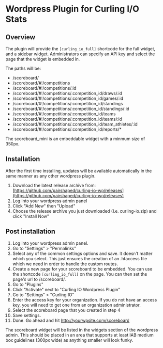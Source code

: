# Wordpress Plugin for Curling I/O Stats

## Overview

The plugin will provide the `[curling_io_full]` shortcode for the full widget, and a sidebar widget. Administrators can specify an API key and select the page that the widget is embedded in.

The paths will be:
* /scoreboard/
* /scoreboard/#!/competitions
* /scoreboard/#!/competitions/:id
* /scoreboard/#!/competitions/:competition_id/draws/:id
* /scoreboard/#!/competitions/:competition_id/games/:id
* /scoreboard/#!/competitions/:competition_id/standings
* /scoreboard/#!/competitions/:competition_id/standings/:id
* /scoreboard/#!/competitions/:competition_id/teams
* /scoreboard/#!/competitions/:competition_id/teams/:id
* /scoreboard/#!/competitions/:competition_id/team_athletes/:id
* /scoreboard/#!/competitions/:competition_id/reports/*

The scoreboard_mini is an embeddable widget with a minmum size of 350px.

## Installation

After the first time installing, updates will be available automatically in the same manner as any other wordpress plugin.

1. Download the latest release archive from: [https://github.com/pairshaped/curling-io-wp/releases](https://github.com/pairshaped/curling-io-wp/releases)
2. Log into your wordpress admin panel
3. Click "Add New" then "Upload"
4. Choose the release archive you just downloaded (I.e. curling-io.zip) and click "Install Now"

## Post installation

1. Log into your wordpress admin panel.
2. Go to "Settings" > "Permalinks"
3. Select any of the common settings options and save. It doesn't matter which you select. This just ensures the creation of an .htaccess file which we need in order to handle the custom routes.
4. Create a new page for your scoreboard to be embedded.  You can use the shortcode ```[curling_io_full]``` on the page.  You can then set the page's url to /scoreboard/.
5. Go to "Plugins"
6. Click "Activate" next to "Curling IO Wordpress Plugin"
7. Go to "Settings" > "Curling IO"
8. Enter the access key for your organization. If you do not have an access key, you will need to get one from an organization administrator.
9. Select the scoreboard page that you created in step 4
10. Save settings.
12. Done. Go ahead and hit http://yourwpsite.com/scoreboard

The scoreboard widget will be listed in the widgets section of the wordpress admin. This should be placed in an area that supports at least IAB medium box guidelines (300px wide) as anything smaller will look funky.
